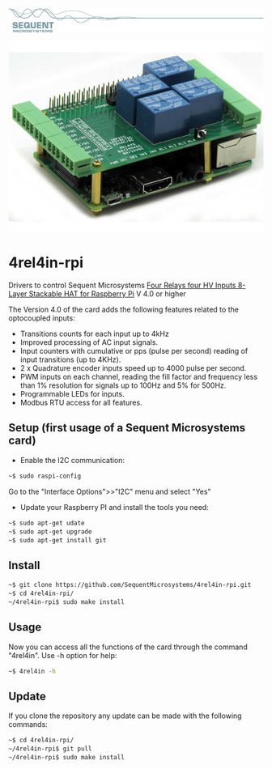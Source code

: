 [![4relind-rpi](readmeres/sequent.jpg)](https://www.sequentmicrosystems.com)

[![4relind-rpi](readmeres/4-REL-4-IN.jpg)]([https://www.sequentmicrosystems.com](https://sequentmicrosystems.com/collections/all-io-cards/products/four-relays-four-inputs-for-raspberry-pi))

# 4rel4in-rpi
Drivers to control Sequent Microsystems [Four Relays four HV Inputs 8-Layer Stackable HAT for Raspberry Pi](https://sequentmicrosystems.com/collections/all-io-cards/products/four-relays-four-inputs-for-raspberry-pi) V 4.0 or higher

The Version 4.0 of the card adds the following features related to the optocoupled inputs:

 * Transitions counts for each input up to 4kHz
 * Improved processing of AC input signals.
 * Input counters with cumulative or pps (pulse per second) reading of input transitions (up to 4KHz).
 * 2 x Quadrature encoder inputs speed up to 4000 pulse per second.
 * PWM inputs on each channel, reading the fill factor and frequency less than 1% resolution for signals up to 100Hz and 5% for 500Hz.
 * Programmable LEDs for inputs.
 * Modbus RTU access for all features.

## Setup (first usage of a Sequent Microsystems card)
 - Enable the I2C communication:
```bash
~$ sudo raspi-config
```
Go to the "Interface Options">>"I2C" menu and select "Yes"

 - Update your Raspberry PI and install the tools you need:
 ```bash
~$ sudo apt-get udate
~$ sudo apt-get upgrade
~$ sudo apt-get install git
```


## Install

```bash
~$ git clone https://github.com/SequentMicrosystems/4rel4in-rpi.git
~$ cd 4rel4in-rpi/
~/4rel4in-rpi$ sudo make install
```
## Usage
Now you can access all the functions of the card through the command "4rel4in". Use -h option for help:
```bash
~$ 4rel4in -h
```
## Update
If you clone the repository any update can be made with the following commands:

```bash
~$ cd 4rel4in-rpi/  
~/4rel4in-rpi$ git pull
~/4rel4in-rpi$ sudo make install

